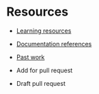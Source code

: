# Resources

- [Learning resources](learning-resources.md)
- [Documentation references](doc-references.md)
- [Past work](past-work.md)

- Add for pull request
- Draft pull request

